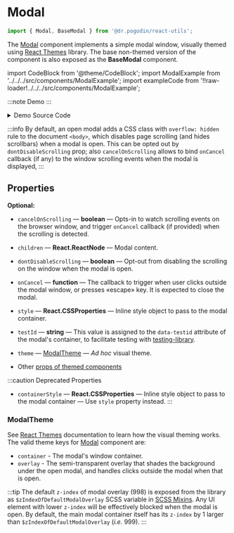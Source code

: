 # Modal
```jsx
import { Modal, BaseModal } from '@dr.pogodin/react-utils';
```
The [Modal] component implements a simple modal window, visually themed using
[React Themes] library. The base non-themed version of the component is also
exposed as the **BaseModal** component.

import CodeBlock from '@theme/CodeBlock';
import ModalExample from '../../../src/components/ModalExample';
import exampleCode from '!!raw-loader!../../../src/components/ModalExample';

:::note Demo
<ModalExample />
:::

<details>
  <summary>Demo Source Code</summary>
  <CodeBlock className="language-tsx">{exampleCode}</CodeBlock>
</details>

:::info
By default, an open modal adds a CSS class with `overflow: hidden` rule
to the document `<body>`, which disables page scrolling (and hides scrollbars)
when a modal is open. This can be opted out by `dontDisableScrolling` prop;
also `cancelOnScrolling` allows to bind `onCancel` callback (if any)
to the window scrolling events when the modal is displayed,
:::

## Properties

**Optional:**
- `cancelOnScrolling` &mdash; **boolean** &mdash; Opts-in to watch scrolling
  events on the browser window, and trigger `onCancel` callback (if provided)
  when the scrolling is detected.
- `children` &mdash; **React.ReactNode** &mdash; Modal content.
- `dontDisableScrolling` &mdash; **boolean** &mdash; Opt-out from disabling
  the scrolling on the window when the modal is open.
- `onCancel` &mdash; **function** &mdash; The callback to trigger when user
  clicks outside the modal window, or presses &laquo;escape&raquo; key.
  It is expected to close the modal.
- `style` &mdash; **React.CSSProperties** &mdash; Inline style object
  to pass to the modal container.

- `testId` &mdash; **string** &mdash; This value is assigned to
  the `data-testid` attribute of the modal's container, to facilitate testing
  with [testing-library].

- `theme` &mdash; [ModalTheme] &mdash; _Ad hoc_ visual theme.
- Other [props of themed components](https://www.npmjs.com/package/@dr.pogodin/react-themes#themed-component-properties)

:::caution Deprecated Properties
- `containerStyle` &mdash; **React.CSSProperties** &mdash; Inline style object
  to pass to the modal container &mdash; Use `style` property instead.
:::

### ModalTheme
See [React Themes] documentation to learn how the visual theming works.
The valid theme keys for [Modal] component are:
- `container` - The modal's window container.
- `overlay` - The semi-transparent overlay that shades the background under
  the open modal, and handles clicks outside the modal when that is open.

:::tip
The default `z-index` of modal overlay (998) is exposed from the library as
`$zIndexOfDefaultModalOverlay` SCSS variable in [SCSS Mixins]. Any UI element
with lower `z-index` will be effectively blocked when the modal is open.
By default, the main modal container itself has its `z-index` by 1 larger than
`$zIndexOfDefaultModalOverlay` (_i.e._ 999).
:::

[SCSS Mixins]: http://localhost:3000/docs/react-utils/docs/api/styles/mixins
[Modal]: /docs/api/components/modal
[ModalTheme]: #modaltheme
[React Themes]: https://dr.pogodin.studio/docs/react-themes
[testing-library]: https://testing-library.com
